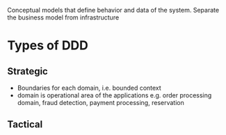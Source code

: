 Conceptual models that define behavior and data of the system.
Separate the  business model from infrastructure


# Types of DDD
## Strategic
- Boundaries for each domain, i.e. bounded context
- domain is operational area of the applications e.g. order processing domain, fraud detection, payment processing, reservation

## Tactical